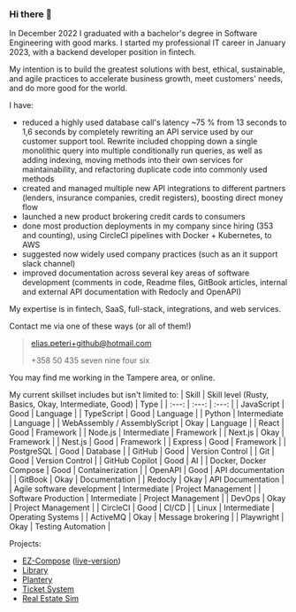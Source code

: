 ### Hi there 👋

<!--
**eliaspeteri/eliaspeteri** is a ✨ _special_ ✨ repository because its `README.md` (this file) appears on your GitHub profile.

Here are some ideas to get you started:

- 🔭 I’m currently working on ...
- 🌱 I’m currently learning ...
- 👯 I’m looking to collaborate on ...
- 🤔 I’m looking for help with ...
- 💬 Ask me about ...
- 📫 How to reach me: ...
- 😄 Pronouns: ...
- ⚡ Fun fact: ...
-->

In December 2022 I graduated with a bachelor's degree in Software Engineering with good marks. I started my professional IT career in January 2023, with a backend developer position in fintech.

My intention is to build the greatest solutions with best, ethical, sustainable, and agile practices to accelerate business growth, meet customers' needs, and do more good for the world.

I have:
- reduced a highly used database call's latency ~75 % from 13 seconds to 1,6 seconds by completely rewriting an API service used by our customer support tool. Rewrite included chopping down a single monolithic query into multiple conditionally run queries, as well as adding indexing, moving methods into their own services for maintainability, and refactoring duplicate code into commonly used methods
- created and managed multiple new API integrations to different partners (lenders, insurance companies, credit registers), boosting direct money flow
- launched a new product brokering credit cards to consumers
- done most production deployments in my company since hiring (353 and counting), using CircleCI pipelines with Docker + Kubernetes, to AWS
- suggested now widely used company practices (such as an it support slack channel)
- improved documentation across several key areas of software development (comments in code, Readme files, GitBook articles, internal and external API documentation with Redocly and OpenAPI)

My expertise is in fintech, SaaS, full-stack, integrations, and web services.

Contact me via one of these ways (or all of them!)

> elias.peteri+github@hotmail.com
> 
> +358 50 435 seven nine four six

You may find me working in the Tampere area, or online.

My current skillset includes but isn't limited to:
| Skill | Skill level (Rusty, Basics, Okay, Intermediate, Good) | Type |
| :---: | :---: | :---: |
| JavaScript | Good | Language |
| TypeScript | Good | Language |
| Python | Intermediate | Language |
| WebAssembly / AssemblyScript | Okay | Language |
| React | Good | Framework |
| Node.js | Intermediate | Framework |
| Next.js | Okay | Framework |
| Nest.js | Good | Framework |
| Express | Good | Framework |
| PostgreSQL | Good | Database |
| GitHub | Good | Version Control |
| Git | Good | Version Control |
| GitHub Copilot | Good | AI |
| Docker, Docker Compose | Good | Containerization |
| OpenAPI | Good | API documentation |
| GitBook | Okay | Documentation |
| Redocly | Okay | API Documentation |
| Agile software development | Intermediate | Project Management |
| Software Production | Intermediate | Project Management |
| DevOps | Okay | Project Management |
| CircleCI | Good | CI/CD |
| Linux | Intermediate | Operating Systems |
| ActiveMQ | Okay | Message brokering |
| Playwright | Okay | Testing Automation |

Projects:
- [EZ-Compose](https://github.com/eliaspeteri/docker-boilerplate) ([live-version](https://eliaspeteri.github.io/docker-boilerplate/))
- [Library](https://github.com/eliaspeteri/library)
- [Plantery](https://github.com/eliaspeteri/plantery)
- [Ticket System](https://github.com/eliaspeteri/customer-support-backend)
- [Real Estate Sim](https://github.com/eliaspeteri/real-estate-sim)
